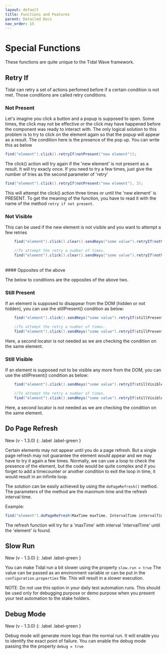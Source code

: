 ```yaml
---
layout: default
title: Functions and Features
parent: Detailed Docs
nav_order: 15
---
```


# Special Functions

These functions are quite unique to the Tidal Wave framework. 

## Retry If

Tidal can retry a set of actions perfomed before if a certain condition is not met. Those conditions are called retry conditions.

### Not Present

Let's imagine you click a button and a popup is supposed to open. Some times, the click may not be effective or the click may have
happened before the component was ready to interact with. The only logical solution to this problem is to try to click on the element again
so that the popup will appear as a result. The condition here is the presence of the pop up. You can write this as below 

```java
find("element").click().retryIf(notPresent("new element"));
```

The click() action will try again if the 'new element' is not present as a result. It will try exacly once. If you need to try a few times, just 
give the number of tries as the second parameter of 'retry'

```java
find("element").click().retryIf(notPresent("new element"), 3);
```

This will attempt the click() action three times or until the 'new element' is PRESENT. To get the meaning of the function, you have to read it with
the name of the method `retry if not present`.

### Not Visible

This can be used if the new element is not visible and you want to attempt a few retries

```java
    find("element").click().clear().sendKeys("some value").retryIf(notVisible("new element"));

    //To attempt the retry a number of times.
    find("element").click().clear().sendKeys("some value").retryIf(notVisible("new element"), 4);
```
<br>
#### Opposites of the above

The below to conditions are the opposites of the above two. 

### Still Present
If an element is supposed to disappear from the DOM (hidden or not hidden), you can use the stillPresent() condition as below:

```java
    find("element").click().sendKeys("some value").retryIf(stillPresent);

    //To attempt the retry a number of times.
    find("element").click().sendKeys("some value").retryIf(stillPresent, 4);
```

Here, a second locator is not needed as we are checking the condition on the same element.

### Still Visible
If an element is supposed not to be visible any more from the DOM, you can use the stillPresent() condition as below:

```java
    find("element").click().sendKeys("some value").retryIf(stillVisible);

    //To attempt the retry a number of times.
    find("element").click().sendKeys("some value").retryIf(stillVisible, 4);
```

Here, a second locator is not needed as we are checking the condition on the same element.


## Do Page Refresh
New (v - 1.3.0)
{: .label .label-green }

Certain elements may not appear until you do a page refresh. But a single page refresh may not 
guarantee the element would appear and we may have to try it again a few times. 
Normally, we can use a loop to check the presence of the element, but the code would be quite complex
and if you forget to add a timecounter or another condition to exit the loop in time, it would result in an infinite loop. 

The solution can be easily achieved by using the `doPageRefresh()` method.
The parameters of the method are the maximum time and the refresh interval time.

Example:

```java
find("element").doPageRefresh(MaxTime maxTime, IntervalTime intervalTime).click();
```

The refresh function will try for a 'maxTime' with interval 'intervalTime' until the 'element' is found. 


## Slow Run

New (v - 1.3.0)
{: .label .label-green }

You can make Tidal run a bit slower using the property `slow.run = true`
The value can be passed as an environment variable or can be put in the `configuration.properties` file.
This will result in a slower execution. 

NOTE: Do not use this option in your daily test automation runs. This should be used only for debugging purpose or demo purpose 
when you present your test automation to the stake holders.

## Debug Mode
New (v - 1.3.0)
{: .label .label-green }

Debug mode will generate more logs than the normal run. It will enable you to identify the exact point of failure. 
You can enable the debug mode passing the the property `debug = true` 








